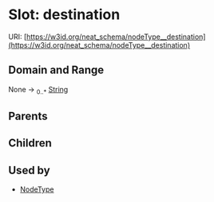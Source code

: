
# Slot: destination




URI: [https://w3id.org/neat_schema/nodeType__destination](https://w3id.org/neat_schema/nodeType__destination)


## Domain and Range

None &#8594;  <sub>0..\*</sub> [String](types/String.md)

## Parents


## Children


## Used by

 * [NodeType](NodeType.md)
